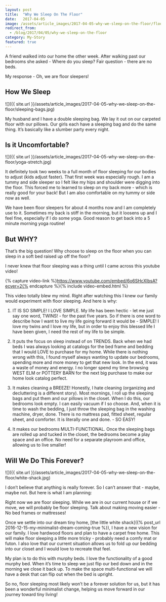 ```yaml
---
layout: post
title:  "Why We Sleep On The Floor"
date:   2017-04-05
image: /assets/article_images/2017-04-05-why-we-sleep-on-the-floor/floor-sleeping.jpg
redirect_from:
  - /blog/2017/04/05/why-we-sleep-on-the-floor
category: My-Story
featured: true
---
```


A friend walked into our home the other week. After walking past our bedrooms she asked - Where do you sleep? Fair question - there are no beds.

My response - Oh, we are floor sleepers!

## How We Sleep

![]({{ site.url }}/assets/article_images/2017-04-05-why-we-sleep-on-the-floor/sleeping-bags.jpg)

My husband and I have a double sleeping bag. We lay it out on our carpeted floor with our pillows. Our girls each have a sleeping bag and do the same thing. It’s basically like a slumber party every night.

## Is it Uncomfortable?

![]({{ site.url }}/assets/article_images/2017-04-05-why-we-sleep-on-the-floor/yoga-stretch.jpg)

It definitely took two weeks to a full month of floor sleeping for our bodies to adjust (kids adjust faster). That first week was especially rough. I am a tummy and side sleeper so I felt like my hips and shoulder were digging into the floor. This forced me to learned to sleep on my back more - which is really good for your back! But I am also comfortable on my tummy or side now as well.

We have been floor sleepers for about 4 months now and I am completely use to it. Sometimes my back is stiff in the morning, but it loosens up and I feel fine, especially if I do some yoga. Good reason to get back into a 5 minute morning yoga routine!

## But WHY?

That’s the big question! Why choose to sleep on the floor when you can sleep in a soft bed raised up off the floor?

I never knew that floor sleeping was a thing until I came across this youtube video!

{% capture video-link %}https://www.youtube.com/embed/6o6SHcXIbsA?ecver=2{% endcapture %}{% include video-embed.html %}

This video totally blew my mind. Right after watching this I knew our family would experiment with floor sleeping. And here is why:

1. IT IS SO SIMPLE! I LOVE SIMPLE. My life has been hectic - let me just say one word, TWINS! - for the past five years. So if there is one word to describe how I want to live my life going forward it would be - SIMPLE! I love my twins and I love my life, but in order to enjoy this blessed life I have been given, I need the rest of my life to be simple.

2. It puts the focus on sleep instead of on TRENDS. Back when we had beds I was always looking at catalogs for the bed frame and bedding that I would LOVE to purchase for my home. While there is nothing wrong with this, I found myself always wanting to update our bedrooms, spending more and more money to get that new look. In the end, it was a waste of money and energy. I no longer spend my time browsing WEST ELM or POTTERY BARN for the next big purchase to make our home look catalog perfect.

3. It makes cleaning a BREEZE! Honestly, I hate cleaning (organizing and decluttering is a different story). Most mornings, I roll up the sleeping bags and put them and our pillows in the closet. When I do this, our bedrooms look empty. I can easily vacuum if I so choose. And, when it is time to wash the bedding, I just throw the sleeping bag in the washing machine, dryer, done. There is no mattress pad, fitted sheet, regular sheet, and comforter. It is literally one and done. - SO EASY!

4. It makes our bedrooms MULTI-FUNCTIONAL. Once the sleeping bags are rolled up and tucked in the closet, the bedrooms become a play space and an office. No need for a separate playroom and office, allowing us to live smaller!

## Will We Do This Forever?

![]({{ site.url }}/assets/article_images/2017-04-05-why-we-sleep-on-the-floor/white-shack.jpg)

I don’t believe that anything is really forever. So I can’t answer that - maybe, maybe not. But here is what I am planning:

Right now we are floor sleeping. While we are in our current house or if we move, we will probably be floor sleeping. Talk about making moving easier - No bed frames or mattresses!

Once we settle into our dream tiny home, [the little white shack]({% post_url 2016-12-15-my-minimalist-dream-coming-true %}), I have a new vision for our family. I love hardwood floors and plan to have a carpet free home. This will make floor sleeping a little more tricky - probably need a comfy mat or futon. I also love that our current situation allows us to fold up our bedding into our closet and I would love to recreate that feel.

My plan is to do this with murphy beds. I love the functionality of a good murphy bed. When it’s time to sleep we just flip our bed down and in the morning we close it back up. To make the space multi-functional we will have a desk that can flip out when the bed is upright.

So no, floor sleeping most likely won’t be a forever solution for us, but it has been a wonderful minimalist change, helping us move forward in our journey toward tiny living!
